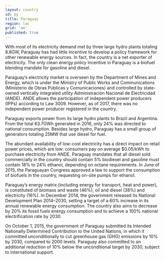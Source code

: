 ```yaml
---
layout: country
id: py
title: Paraguay
region: lac
grid: 'on'
published: true
---
```


With most of its electricity demand met by three large hydro plants totaling 8.8GW, Paraguay has had little incentive to develop a policy framework for other renewable energy sources. In fact, the country is a net exporter of electricity. The only clean energy policy incentive in Paraguay is a biofuel blending mandate for gasoline and diesel.

Paraguay’s electricity market is overseen by the Department of Mines and Energy, which is under the Ministry of Public Works and Communications (Ministerio de Obras Públicas y Comunicaciones) and controlled by state-owned vertically integrated utility Administración Nacional de Electricidad (ANDE). ANDE allows the participation of independent power producers (IPPs) according to Law 3009. However, as of 2017, there was no independent power producer registered in the country.

Paraguay exports power from its large hydro plants to Brazil and Argentina. From the total 63.7GWh generated in 2016, only 24% was directed to national consumption. Besides large hydro, Paraguay has a small group of generators totaling 25MW that use diesel for fuel.

The abundant availability of low-cost electricity has a direct impact on retail power prices, which are low: consumers pay on average $0.05/kWh to purchase electricity from ANDE. Paraguay mandates that all diesel sold commercially in the country should contain 5% biodiesel and gasoline must contain 18% to 24% ethanol, depending on octane requirements. In June of 2015, the Paraguayan Congress approved a law to support the consumption of biofuels in the country, requesting on-site pumps for ethanol.

Paraguay’s energy matrix (including energy for transport, heat and power), is constituted of biomass and waste (46%), oil and diesel (38%) and electricity (16%). In December 2014, the government released its National Development Plan 2014–2030, setting a target of a 60% increase in its annual renewable energy consumption. The country also aims to decrease by 20% its fossil fuels energy consumption and to achieve a 100% national electrification rate by 2030.

On October 1, 2015, the government of Paraguay submitted its Intended Nationally Determined Contribution to the United Nations, in which it committed unconditionally to cut greenhouse gas (GHG) emissions by 10% by 2030, compared to 2000 levels. Paraguay also committed to an additional reduction of 10% below the unconditional target by 2030, subject to international support.


